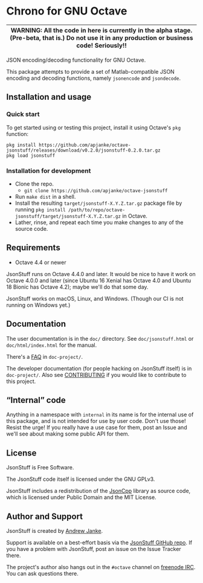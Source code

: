 Chrono for GNU Octave
=====================

| WARNING: All the code in here is currently in the alpha stage. (Pre-beta, that is.) Do not use it in any production or business code! Seriously!! |
| ---- |

JSON encoding/decoding functionality for GNU Octave.

This package attempts to provide a set of Matlab-compatible JSON encoding and decoding functions, namely `jsonencode` and `jsondecode`.


## Installation and usage

### Quick start

To get started using or testing this project, install it using Octave's `pkg` function:

```
pkg install https://github.com/apjanke/octave-jsonstuff/releases/download/v0.2.0/jsonstuff-0.2.0.tar.gz
pkg load jsonstuff
```

### Installation for development

* Clone the repo.
  * `git clone https://github.com/apjanke/octave-jsonstuff`
* Run `make dist` in a shell.
* Install the resulting `target/jsonstuff-X.Y.Z.tar.gz` package file by running `pkg install /path/to/repo/octave-jsonstuff/target/jsonstuff-X.Y.Z.tar.gz` in Octave.
* Lather, rinse, and repeat each time you make changes to any of the source code.

## Requirements

* Octave 4.4 or newer

JsonStuff runs on Octave 4.4.0 and later. It would be nice to have it work on Octave 4.0.0
and later (since Ubuntu 16 Xenial has Octave 4.0 and Ubuntu 18 Bionic has Octave 4.2); maybe we'll do that some day.

JsonStuff works on macOS, Linux, and Windows. (Though our CI is not running on Windows yet.)

## Documentation

The user documentation is in the `doc/` directory. See `doc/jsonstuff.html` or `doc/html/index.html` for
the manual.

There's a [FAQ](doc-project/FAQ.md) in `doc-project/`.

The developer documentation (for people hacking on JsonStuff itself) is in `doc-project/`. Also see
[CONTRIBUTING](CONTRIBUTING.md) if you would like to contribute to this project.

## “Internal” code

Anything in a namespace with `internal` in its name is for the internal use of this package, and is not intended for use by user code. Don't use those! Resist the urge! If you really have a use case for them, post an Issue and we'll see about making some public API for them.

## License

JsonStuff is Free Software.

The JsonStuff code itself is licensed under the GNU GPLv3.

JsonStuff includes a redistribution of the [JsonCpp](https://github.com/open-source-parsers/jsoncpp) library as source code, which is licensed under Public Domain and the MIT License.

## Author and Support

JsonStuff is created by [Andrew Janke](https://apjanke.net).

Support is available on a best-effort basis via the [JsonStuff GitHub repo](https://github.com/apjanke/octave-jsonstuff). If you have a problem with JsonStuff, post an issue on the Issue Tracker there.

The project's author also hangs out in the `#octave` channel on [freenode IRC](https://freenode.net/). You can ask questions there.

